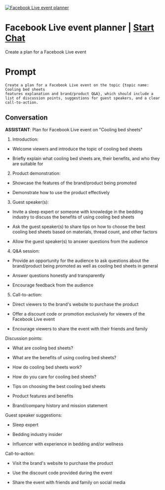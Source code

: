 
[![Facebook Live event planner](https://flow-prompt-covers.s3.us-west-1.amazonaws.com/icon/abstract/abs_5.png)](https://gptcall.net/chat.html?data=%7B%22contact%22%3A%7B%22id%22%3A%22u3ATHw7DX4MBwmkjCwlnh%22%2C%22flow%22%3Atrue%7D%7D)
# Facebook Live event planner | [Start Chat](https://gptcall.net/chat.html?data=%7B%22contact%22%3A%7B%22id%22%3A%22u3ATHw7DX4MBwmkjCwlnh%22%2C%22flow%22%3Atrue%7D%7D)
Create a plan for a Facebook Live event

# Prompt

```
Create a plan for a Facebook Live event on the topic {topic name: Cooling bed sheets
features explanation and brand/product Q&A}, which should include a list of discussion points, suggestions for guest speakers, and a clear call-to-action.

```

## Conversation

**ASSISTANT**: Plan for Facebook Live event on "Cooling bed sheets"



1. Introduction:

- Welcome viewers and introduce the topic of cooling bed sheets

- Briefly explain what cooling bed sheets are, their benefits, and who they are suitable for



2. Product demonstration:

- Showcase the features of the brand/product being promoted

- Demonstrate how to use the product effectively



3. Guest speaker(s):

- Invite a sleep expert or someone with knowledge in the bedding industry to discuss the benefits of using cooling bed sheets

- Ask the guest speaker(s) to share tips on how to choose the best cooling bed sheets based on materials, thread count, and other factors

- Allow the guest speaker(s) to answer questions from the audience



4. Q&A session:

- Provide an opportunity for the audience to ask questions about the brand/product being promoted as well as cooling bed sheets in general

- Answer questions honestly and transparently

- Encourage feedback from the audience



5. Call-to-action:

- Direct viewers to the brand's website to purchase the product

- Offer a discount code or promotion exclusively for viewers of the Facebook Live event

- Encourage viewers to share the event with their friends and family



Discussion points:

- What are cooling bed sheets?

- What are the benefits of using cooling bed sheets?

- How do cooling bed sheets work?

- How do you care for cooling bed sheets?

- Tips on choosing the best cooling bed sheets

- Product features and benefits

- Brand/company history and mission statement



Guest speaker suggestions:

- Sleep expert

- Bedding industry insider

- Influencer with experience in bedding and/or wellness



Call-to-action:

- Visit the brand's website to purchase the product

- Use the discount code provided during the event

- Share the event with friends and family on social media


